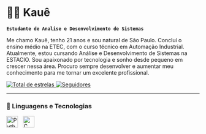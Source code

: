 # 👨🏻 Kauê

**`Estudante de Analise e Desenvolvimento de Sistemas`**

Me chamo Kauê, tenho 21 anos e sou natural de São Paulo. Concluí o ensino médio na ETEC, com o curso técnico em Automação Industrial. Atualmente, estou cursando Análise e Desenvolvimento de Sistemas na ESTACIO. Sou apaixonado por tecnologia e sonho desde pequeno em crescer nessa área. Procuro sempre desenvolver e aumentar meu conhecimento para me tornar um excelente profissional.

<p align="left">
    <a href="https://github.com/iamKwe?tab=repositories&sort=stargazers">
        <img 
            alt="Total de estrelas" 
            title="Total de estrelas GitHub" 
            src="https://custom-icon-badges.demolab.com/github/stars/iamKwe?color=55960c&style=for-the-badge&labelColor=488207&logo=star&label=estrelas"
        />
    </a>
    <a href="https://github.com/iamKwe?tab=followers">
        <img 
            alt="Seguidores" 
            title="Me siga no GitHub" 
            src="https://custom-icon-badges.demolab.com/github/followers/iamKwe?color=236ad3&labelColor=1155ba&style=for-the-badge&logo=github&label=Seguidores&logoColor=white"
        />
    </a>
</p>

---

### 🤖 Linguagens e Tecnologias

<img  
    align="left" 
    alt="Python" 
    title="Python"
    width="30px" 
    style="padding-right: 10px;" 
    src="https://cdn.jsdelivr.net/gh/devicons/devicon@latest/icons/python/python-original.svg" 
/>
 
<img  
    align="left" 
    alt="C" 
    title="C"
    width="30px" 
    style="padding-right: 10px;" 
    src="https://cdn.jsdelivr.net/gh/devicons/devicon@latest/icons/c/c-original.svg" 
/>
<br/>
<br/>
